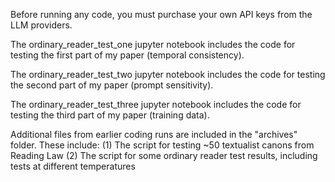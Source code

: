 Before running any code, you must purchase your own API keys from the LLM providers.

The ordinary_reader_test_one jupyter notebook includes the code for testing the first part of my paper (temporal consistency). 

The ordinary_reader_test_two jupyter notebook includes the code for testing the second part of my paper (prompt sensitivity).

The ordinary_reader_test_three jupyter notebook includes the code for testing the third part of my paper (training data).

Additional files from earlier coding runs are included in the "archives" folder. These include:
(1) The script for testing ~50 textualist canons from Reading Law
(2) The script for some ordinary reader test results, including tests at different temperatures
